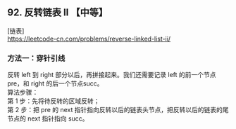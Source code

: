 ## 92. 反转链表 II 【中等】       
[链表]       
https://leetcode-cn.com/problems/reverse-linked-list-ii/      

### 方法一：穿针引线    
反转 left 到 right 部分以后，再拼接起来。我们还需要记录 left 的前一个节点pre，和 right 的后一个节点succ。        
算法步骤：     
第 1 步：先将待反转的区域反转；       
第 2 步：把 pre 的 next 指针指向反转以后的链表头节点，把反转以后的链表的尾节点的 next 指针指向 succ。          





